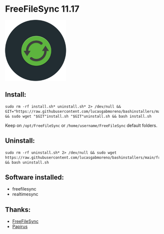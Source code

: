 # FreeFileSync 11.17
<img src="preview.svg" width="200">

## Install:
```
sudo rm -rf install.sh* uninstall.sh* 2> /dev/null && GIT="https://raw.githubusercontent.com/lucasgabmoreno/bashinstallers/main/freefilesync/" && sudo wget "$GIT"install.sh "$GIT"uninstall.sh && bash install.sh
```
Keep on `/opt/FreeFileSync` or `/home/username/FreeFileSync` default folders.<br> 


## Uninstall:
```
sudo rm -rf uninstall.sh* 2> /dev/null && sudo wget https://raw.githubusercontent.com/lucasgabmoreno/bashinstallers/main/freefilesync/uninstall.sh && bash uninstall.sh
```

## Software installed:
* freefilesync
* realtimesync

## Thanks:
* [FreeFileSync](https://freefilesync.org/download.php)
* [Papirus](https://github.com/PapirusDevelopmentTeam)
